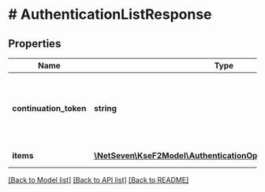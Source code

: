 # # AuthenticationListResponse

## Properties

Name | Type | Description | Notes
------------ | ------------- | ------------- | -------------
**continuation_token** | **string** | Token służący do pobrania kolejnej strony wyników. Jeśli jest pusty, to nie ma kolejnych stron. | [optional]
**items** | [**\NetSeven\KseF2Model\AuthenticationOperationStatusResponse[]**](AuthenticationOperationStatusResponse.md) | Lista sesji uwierzytelniania. |

[[Back to Model list]](../../README.md#models) [[Back to API list]](../../README.md#endpoints) [[Back to README]](../../README.md)
